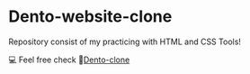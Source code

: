 # Dento-website-clone
 Repository consist of my practicing with HTML and CSS Tools!

💻 Feel free check 🔗[Dento-clone](https://dento-website-clone.vercel.app/)
